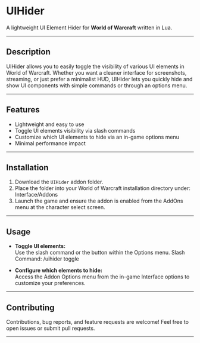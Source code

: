 # UIHider

A lightweight UI Element Hider for **World of Warcraft** written in Lua.

---

## Description

UIHider allows you to easily toggle the visibility of various UI elements in World of Warcraft. Whether you want a cleaner interface for screenshots, streaming, or just prefer a minimalist HUD, UIHider lets you quickly hide and show UI components with simple commands or through an options menu.

---

## Features

- Lightweight and easy to use
- Toggle UI elements visibility via slash commands
- Customize which UI elements to hide via an in-game options menu
- Minimal performance impact

---

## Installation

1. Download the `UIHider` addon folder.
2. Place the folder into your World of Warcraft installation directory under: Interface/Addons
3. Launch the game and ensure the addon is enabled from the AddOns menu at the character select screen.

---

## Usage

- **Toggle UI elements:**  
Use the slash command or the button within the Options menu.
Slash Command: /uihider toggle

- **Configure which elements to hide:**  
Access the Addon Options menu from the in-game Interface options to customize your preferences.

---

## Contributing

Contributions, bug reports, and feature requests are welcome! Feel free to open issues or submit pull requests.

---
